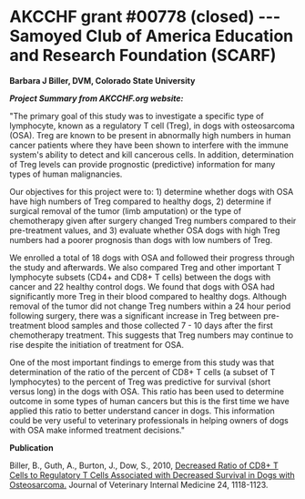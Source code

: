 
AKCCHF grant \#00778 (closed) ---  Samoyed Club of America Education and Research Foundation (SCARF)
===================================================================================================

**Barbara J Biller, DVM, Colorado State University**

***Project Summary from AKCCHF.org website:***

"The primary goal of this study was to investigate a specific type of
lymphocyte, known as a regulatory T cell (Treg), in dogs with
osteosarcoma (OSA). Treg are known to be present in abnormally high
numbers in human cancer patients where they have been shown to interfere
with the immune system's ability to detect and kill cancerous cells. In
addition, determination of Treg levels can provide prognostic
(predictive) information for many types of human malignancies.

Our objectives for this project were to: 1) determine whether dogs with
OSA have high numbers of Treg compared to healthy dogs, 2) determine if
surgical removal of the tumor (limb amputation) or the type of
chemotherapy given after surgery changed Treg numbers compared to their
pre-treatment values, and 3) evaluate whether OSA dogs with high Treg
numbers had a poorer prognosis than dogs with low numbers of Treg.

We enrolled a total of 18 dogs with OSA and followed their progress
through the study and afterwards. We also compared Treg and other
important T lymphocyte subsets (CD4+ and CD8+ T cells) between the dogs
with cancer and 22 healthy control dogs. We found that dogs with OSA had
significantly more Treg in their blood compared to healthy dogs.
Although removal of the tumor did not change Treg numbers within a 24
hour period following surgery, there was a significant increase in Treg
between pre-treatment blood samples and those collected 7 - 10 days
after the first chemotherapy treatment. This suggests that Treg numbers
may continue to rise despite the initiation of treatment for OSA.

One of the most important findings to emerge from this study was that
determination of the ratio of the percent of CD8+ T cells (a subset of T
lymphocytes) to the percent of Treg was predictive for survival (short
versus long) in the dogs with OSA. This ratio has been used to determine
outcome in some types of human cancers but this is the first time we
have applied this ratio to better understand cancer in dogs. This
information could be very useful to veterinary professionals in helping
owners of dogs with OSA make informed treatment decisions."

**Publication**

Biller, B., Guth, A., Burton, J., Dow, S., 2010, [Decreased Ratio of
CD8+ T Cells to Regulatory T Cells Associated with Decreased Survival in
Dogs with
Osteosarcoma.](http://www.ncbi.nlm.nih.gov/pmc/articles/PMC3557512/) Journal
of Veterinary Internal Medicine 24, 1118-1123.
